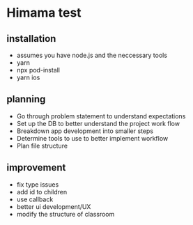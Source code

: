 # Himama test

## installation

- assumes you have node.js and the neccessary tools
- yarn
- npx pod-install
- yarn ios

## planning

- Go through problem statement to understand expectations
- Set up the DB to better understand the project work flow
- Breakdown app development into smaller steps
- Determine tools to use to better implement workflow
- Plan file structure

## improvement

- fix type issues
- add id to children
- use callback
- better ui development/UX
- modify the structure of classroom
